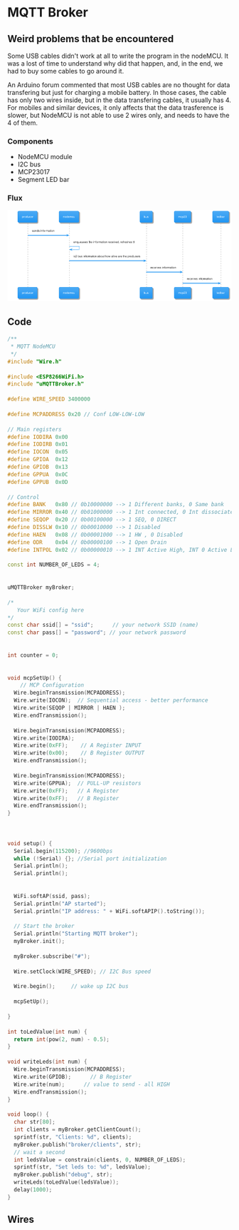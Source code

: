 # MQTT Broker
## Weird problems that be encountered
Some USB cables didn't work at all to write the program in the nodeMCU. It was a lost of time to understand why did that happen, and, in the end, we had to buy some cables to go around it.

An Arduino forum commented that most USB cables are no thought for data transfering but just for charging a mobile battery. In those cases, the cable has only two wires inside, but in the data transfering cables, it usually has 4. For mobiles and similar devices, it only affects that the data trasference is slower, but NodeMCU is not able to use 2 wires only, and needs to have the 4 of them.
### Components
- NodeMCU module
- I2C bus
- MCP23017
- Segment LED bar
### Flux
![MQTT Sequence](./img/mqtt-seq.png)

## Code
```cpp
/**
 * MQTT NodeMCU
 */
#include "Wire.h"

#include <ESP8266WiFi.h>
#include "uMQTTBroker.h"

#define WIRE_SPEED 3400000

#define MCPADDRESS 0x20 // Conf LOW-LOW-LOW

// Main registers
#define IODIRA 0x00
#define IODIRB 0x01
#define IOCON  0x05
#define GPIOA  0x12
#define GPIOB  0x13
#define GPPUA  0x0C
#define GPPUB  0x0D

// Control
#define BANK   0x80 // 0b10000000 --> 1 Different banks, 0 Same bank
#define MIRROR 0x40 // 0b01000000 --> 1 Int connected, 0 Int dissociated (A/B)
#define SEQOP  0x20 // 0b00100000 --> 1 SEQ, 0 DIRECT
#define DISSLW 0x10 // 0b00010000 --> 1 Disabled
#define HAEN   0x08 // 0b00001000 --> 1 HW , 0 Disabled
#define ODR    0x04 // 0b00000100 --> 1 Open Drain
#define INTPOL 0x02 // 0b00000010 --> 1 INT Active High, INT 0 Active Low

const int NUMBER_OF_LEDS = 4;


uMQTTBroker myBroker;

/*
   Your WiFi config here
*/
const char ssid[] = "ssid";      // your network SSID (name)
const char pass[] = "password"; // your network password


int counter = 0;


void mcpSetUp() {
    // MCP Configuration
  Wire.beginTransmission(MCPADDRESS);
  Wire.write(IOCON);  // Sequential access - better performance
  Wire.write(SEQOP | MIRROR | HAEN );
  Wire.endTransmission();

  Wire.beginTransmission(MCPADDRESS);
  Wire.write(IODIRA);
  Wire.write(0xFF);    // A Register INPUT
  Wire.write(0x00);    // B Register OUTPUT
  Wire.endTransmission();

  Wire.beginTransmission(MCPADDRESS);
  Wire.write(GPPUA);  // PULL-UP resistors
  Wire.write(0xFF);   // A Register
  Wire.write(0xFF);   // B Register
  Wire.endTransmission();
}



void setup() {
  Serial.begin(115200); //9600bps
  while (!Serial) {}; //Serial port initialization
  Serial.println();
  Serial.println();


  WiFi.softAP(ssid, pass);
  Serial.println("AP started");
  Serial.println("IP address: " + WiFi.softAPIP().toString());

  // Start the broker
  Serial.println("Starting MQTT broker");
  myBroker.init();

  myBroker.subscribe("#");
  
  Wire.setClock(WIRE_SPEED); // I2C Bus speed

  Wire.begin();     // wake up I2C bus

  mcpSetUp();

}

int toLedValue(int num) {
  return int(pow(2, num) - 0.5);
}

void writeLeds(int num) {
  Wire.beginTransmission(MCPADDRESS);
  Wire.write(GPIOB);      // B Register
  Wire.write(num);      // value to send - all HIGH
  Wire.endTransmission();
}

void loop() {
  char str[80];
  int clients = myBroker.getClientCount();
  sprintf(str, "Clients: %d", clients);
  myBroker.publish("broker/clients", str);
  // wait a second
  int ledsValue = constrain(clients, 0, NUMBER_OF_LEDS);
  sprintf(str, "Set leds to: %d", ledsValue);
  myBroker.publish("debug", str);
  writeLeds(toLedValue(ledsValue));
  delay(1000);
}
```

## Wires
